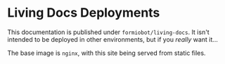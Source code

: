 # Living Docs Deployments

This documentation is published under `formiobot/living-docs`.
It isn't intended to be deployed in other environments, but if you *really* want it...

The base image is `nginx`, with this site being served from static files.
